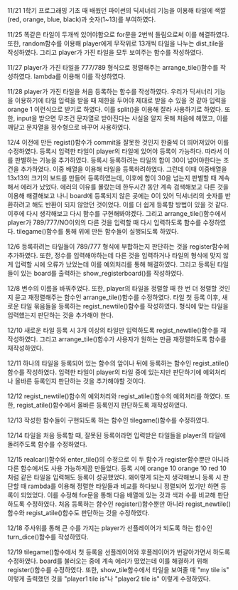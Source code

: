 11/21
1학기 프로그래밍 기초 때 배웠던 파이썬의 딕셔너리 기능을 이용해
타일에 색깔(red, orange, blue, black)과 숫자(1~13)를 부여하였다. 

11/25
똑같은 타일이 두개씩 있어야함으로 for문을 2번씩 돌림으로써 이를 해결하였다. 
또한, random함수를 이용해 player에게 무작위로 13개씩 타일을 나누는 dist_tile을 작성하였다.
그리고 player가 가진 타일을 모두 보여주는 함수를 작성하였다.

11/27
player가 가진 타일을 777/789 형식으로 정렬해주는 arrange_tile()함수를 작성하였다.
lambda를 이용해 이를 작성하였다. 

11/28
player가 가진 타일을 처음 등록하는 함수를 작성하였다.
우리가 딕셔너리 기능을 이용하기에 타일 입력을 받을 때 제한을 두어야 제대로 받을 수 있을 것 같아
입력을 orange 1 이런식으로 받기로 하였다. 이를 split()을 이용해 잘라 사용하기로 하였다.
또한, input을 받으면 무조건 문자열로 받아진다는 사실을 알지 못해 처음에 헤맸고, 이를 깨닫고
문자열을 정수형으로 바꾸어 사용하였다. 

12/4
이전에 만든 regist()함수가 commit을 잘못한 것인지 한줄씩 더 띄어져있어 이를 수정하였다.
등록시 입력한 타일이 player의 타일에 있어야 등록이 가능하다. 따라서 이를 판별하는 기능을 추가하였다.
등록시 등록하려는 타일의 합이 30이 넘어야한다는 조건을 추가하였다. 
이중 배열을 이용해 타일을 등록하려하였다.
그런데 이때 이중배열을 13x13의 크기의 보드를 만들어 등록하였는데, 이후에 합이 30을 넘는지 판별할 때 
계속해서 에러가 났었다. 에러의 이유를 몰랐는데 한두시간 동안 계속 검색해보고 다른 것을 이용해
해결해보고 나니 board에 등록되지 않은 곳에는 0이 있어 딕셔너리의 숫자를 반환하려고 해도 반환이 되지
않았던 것이었다. 
이를 더 쉽게 등록할 방법이 있을 것 같다. 이후에 다시 생각해보고 다시 함수를 구현해봐야겠다.
그리고 arrange_tile()함수에서 player가 789/777/NO이외의 다른 것을
입력할 때 다시 입력하도록 함수를 수정하였다.
tilegame()함수를 통해 위에 만든 함수들이 실행되도록 하였다.

12/6
등록하려는 타일들이 789/777 형식에 부합하는지 판단하는 것을 register함수에 추가하였다. 
또한, 정수를 입력해야하는데 다른 것을 입력하거나 타일의 형식에 맞지 않게 입력할 시에 오류가 났었는데
이를 예외처리를 통해 해결하였다. 
그리고 등록된 타일들이 있는 board를 출력하는 show_registerboard()를 작성하였다. 

12/8
변수의 이름을 바꿔주었다.
또한, player의 타일을 정렬할 때 한 번 더 정렬할 것인지 묻고 재정렬해주는 함수인 arrange_tile()함수를 수정하였다.
타일 첫 등록 이후, 새로운 타일 묶음들을 등록하는 regist_newtile()함수를 작성하였다.
형식에 맞는 타일을 입력했는지 판단하는 것을 추가해야 한다.

12/10
새로운 타일 등록 시 3개 이상의 타일만 입력하도록 regist_newtile()함수를 재작성하였다.
그리고 arrange_tile()함수가 사용자가 원하는 만큼 재정렬하도록 함수를 재작성하였다.

12/11
하나의 타일을 등록되어 있는 함수의 앞이나 뒤에 등록하는 함수인 regist_atile()함수를 작성하였다. 
입력한 타일이 player의 타일 중에 있는지만 판단하기에 예외처리나 올바른 등록인지 판단하는 것을 추가해야할 것이다. 

12/12
regist_newtile()함수의 예외처리와 regist_atile()함수의 예외처리를 하였다.
또한, regist_atile()함수에서 올바른 등록인지 판단하도록 재작성하였다.

12/13
작성한 함수들이 구현되도록 하는 함수인 tilegame()함수를 수정하였다.

12/14
타일을 처음 등록할 때, 잘못된 등록이라면 입력받은 타일들을 player의 타일에 돌려주도록 함수를 수정하였다. 

12/15
realcar()함수와 enter_tile()의 수정으로 이 두 함수가 register함수뿐만 아니라 다른 함수에서도
사용 가능하게끔 만들었다. 
등록 시에 orange 10 orange 10 red 10처럼 같은 타일을 입력해도 등록이 성공했었다. 
왜이렇게 되는지 생각해보니 등록 시 판단할 때 rambda를 이용해 정렬한 타일들과 비교를 하다보니
정렬되어 있기만 하면 등록이 되었었다. 
이를 수정해 for문을 통해 다음 배열에 있는 것과 색과 수를 비교해 판단하도록 수정하였다.
처음 등록하는 함수인 register()함수뿐만 아니라 regist_newtile()함수와 regist_atile()함수도 판단하는 것을
수정하였다. 

12/18
주사위를 통해 큰 수를 가지는 player가 선플레이어가 되도록 하는 함수인 turn_dice()함수를 작성하였다.

12/19
tilegame()함수에서 첫 등록을 선플레이어와 후플레이어가 번갈아가면서 하도록 수정하였다.
board를 불러오는 중에 계속 에러가 떴었는데 이를 해결하기 위해 register()함수를 수정하였다.
또한, show_tile함수에서 타일을 보여줄 때 "my tile is" 이렇게 출력했던 것을 "player1 tile is"나 "player2 tile is" 이렇게 수정하였다. 

